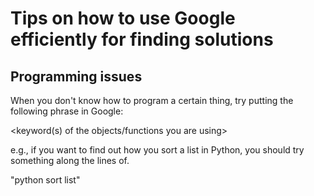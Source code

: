 # Tips on how to use Google efficiently for finding solutions

## Programming issues

When you don't know how to program a certain thing, try putting the following phrase in Google:

<programming language> <keywords of what you are trying to do> <keyword(s) of the objects/functions you are using>

e.g., if you want to find out how you sort a list in Python, you should try something along the lines of.

"python sort list"
